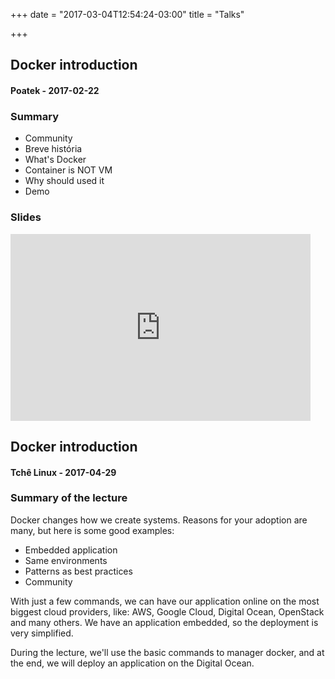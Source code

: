 +++
date = "2017-03-04T12:54:24-03:00"
title = "Talks"

+++

## Docker introduction
#### Poatek - 2017-02-22

### Summary
* Community
* Breve história
* What's Docker
* Container is NOT VM
* Why should used it
* Demo

### Slides
<iframe src="https://docs.google.com/presentation/d/1-2StfxZVM5UChe2z4dqiPhtLZMDdzWPK18k5yJB62EA/embed?start=true&loop=false&delayms=3000" frameborder="0" width="480" height="299" allowfullscreen="true" mozallowfullscreen="true" webkitallowfullscreen="true"></iframe>


## Docker introduction
#### Tchê Linux - 2017-04-29

### Summary of the lecture
Docker changes how we create systems. Reasons for your adoption are many, but here is some good examples:

* Embedded application
* Same environments
* Patterns as best practices
* Community

With just a few commands, we can have our application online on the most biggest cloud providers, like: AWS, Google Cloud, Digital Ocean, OpenStack and many others. We have an application embedded, so the deployment is very simplified.

During the lecture, we'll use the basic commands to manager docker, and at the end, we will deploy an application on the Digital Ocean.
